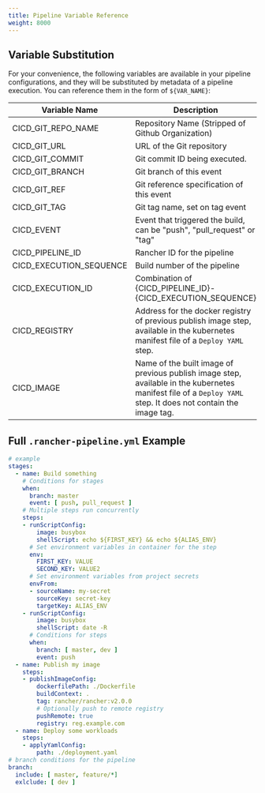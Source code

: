 ```yaml
---
title: Pipeline Variable Reference
weight: 8000
---
```


## Variable Substitution

For your convenience, the following variables are available in your pipeline configurations, and they will be substituted by metadata of a pipeline execution. You can reference them in the form of `${VAR_NAME}`:

Variable Name           | Description
------------------------|------------------------------------------------------------
CICD_GIT_REPO_NAME      | Repository Name (Stripped of Github Organization)
CICD_GIT_URL            | URL of the Git repository
CICD_GIT_COMMIT         | Git commit ID being executed.
CICD_GIT_BRANCH         | Git branch of this event
CICD_GIT_REF            | Git reference specification of this event
CICD_GIT_TAG            | Git tag name, set on tag event
CICD_EVENT              | Event that triggered the build, can be "push", "pull_request" or "tag"
CICD_PIPELINE_ID        | Rancher ID for the pipeline
CICD_EXECUTION_SEQUENCE | Build number of the pipeline
CICD_EXECUTION_ID       | Combination of {CICD_PIPELINE_ID}-{CICD_EXECUTION_SEQUENCE}
CICD_REGISTRY           | Address for the docker registry of previous publish image step, available in the kubernetes manifest file of a `Deploy YAML` step.
CICD_IMAGE              | Name of the built image of previous publish image step, available in the kubernetes manifest file of a `Deploy YAML` step. It does not contain the image tag.

## Full `.rancher-pipeline.yml` Example

```yaml
# example
stages:
  - name: Build something
    # Conditions for stages
    when:
      branch: master
      event: [ push, pull_request ]
    # Multiple steps run concurrently
    steps:
    - runScriptConfig:
        image: busybox
        shellScript: echo ${FIRST_KEY} && echo ${ALIAS_ENV}
      # Set environment variables in container for the step
      env:
        FIRST_KEY: VALUE
        SECOND_KEY: VALUE2
      # Set environment variables from project secrets
      envFrom:
      - sourceName: my-secret
        sourceKey: secret-key
        targetKey: ALIAS_ENV
    - runScriptConfig:
        image: busybox
        shellScript: date -R
      # Conditions for steps
      when:
        branch: [ master, dev ]
        event: push
  - name: Publish my image
    steps:
    - publishImageConfig:
        dockerfilePath: ./Dockerfile
        buildContext: .
        tag: rancher/rancher:v2.0.0
        # Optionally push to remote registry
        pushRemote: true
        registry: reg.example.com
  - name: Deploy some workloads
    steps:
    - applyYamlConfig:
        path: ./deployment.yaml
# branch conditions for the pipeline
branch:
  include: [ master, feature/*]
  exlclude: [ dev ]

```
